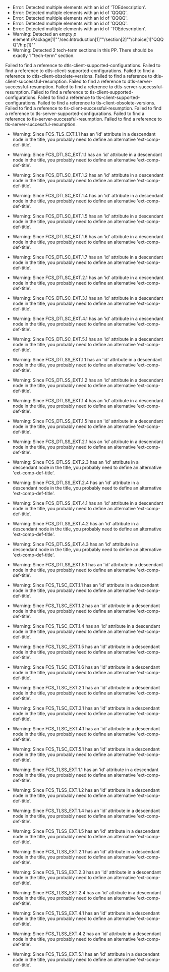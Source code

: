 * Error: Detected multiple elements with an id of 'TOEdescription'.
* Error: Detected multiple elements with an id of 'QQQQ'.
* Error: Detected multiple elements with an id of 'QQQQ'.
* Error: Detected multiple elements with an id of 'QQQQ'.
* Error: Detected multiple elements with an id of 'TOEdescription'.
* Warning: Detected an empty _p_ element./Package[1]""/sec:Introduction[1]""/section[2]""/choice[1]"QQQQ"/h:p[1]""
* Warning: Detected 2 tech-term sections in this PP. There should be exactly 1 "tech-term" section.
      
 Failed to find a reference to dtls-client-supported-configurations.
 Failed to find a reference to dtls-client-supported-configurations.
 Failed to find a reference to dtls-client-obsolete-versions.
 Failed to find a reference to dtls-client-successful-resumption.
 Failed to find a reference to dtls-server-successful-resumption.
 Failed to find a reference to dtls-server-successful-resumption.
 Failed to find a reference to tls-client-supported-configurations.
 Failed to find a reference to tls-client-supported-configurations.
 Failed to find a reference to tls-client-obsolete-versions.
 Failed to find a reference to tls-client-successful-resumption.
 Failed to find a reference to tls-server-supported-configurations.
 Failed to find a reference to tls-server-successful-resumption.
 Failed to find a reference to tls-server-successful-resumption.
* Warning: Since FCS_TLS_EXT.1.1 has an 'id' attribute in a descendant node in the title, you probably need to define an alternative 'ext-comp-def-title'.
                       
* Warning: Since FCS_DTLSC_EXT.1.1 has an 'id' attribute in a descendant node in the title, you probably need to define an alternative 'ext-comp-def-title'.
                       
* Warning: Since FCS_DTLSC_EXT.1.2 has an 'id' attribute in a descendant node in the title, you probably need to define an alternative 'ext-comp-def-title'.
                       
* Warning: Since FCS_DTLSC_EXT.1.4 has an 'id' attribute in a descendant node in the title, you probably need to define an alternative 'ext-comp-def-title'.
                       
* Warning: Since FCS_DTLSC_EXT.1.5 has an 'id' attribute in a descendant node in the title, you probably need to define an alternative 'ext-comp-def-title'.
                       
* Warning: Since FCS_DTLSC_EXT.1.6 has an 'id' attribute in a descendant node in the title, you probably need to define an alternative 'ext-comp-def-title'.
                       
* Warning: Since FCS_DTLSC_EXT.1.7 has an 'id' attribute in a descendant node in the title, you probably need to define an alternative 'ext-comp-def-title'.
                       
* Warning: Since FCS_DTLSC_EXT.2.1 has an 'id' attribute in a descendant node in the title, you probably need to define an alternative 'ext-comp-def-title'.
                       
* Warning: Since FCS_DTLSC_EXT.3.1 has an 'id' attribute in a descendant node in the title, you probably need to define an alternative 'ext-comp-def-title'.
                       
* Warning: Since FCS_DTLSC_EXT.4.1 has an 'id' attribute in a descendant node in the title, you probably need to define an alternative 'ext-comp-def-title'.
                       
* Warning: Since FCS_DTLSC_EXT.5.1 has an 'id' attribute in a descendant node in the title, you probably need to define an alternative 'ext-comp-def-title'.
                       
* Warning: Since FCS_DTLSS_EXT.1.1 has an 'id' attribute in a descendant node in the title, you probably need to define an alternative 'ext-comp-def-title'.
                       
* Warning: Since FCS_DTLSS_EXT.1.2 has an 'id' attribute in a descendant node in the title, you probably need to define an alternative 'ext-comp-def-title'.
                       
* Warning: Since FCS_DTLSS_EXT.1.4 has an 'id' attribute in a descendant node in the title, you probably need to define an alternative 'ext-comp-def-title'.
                       
* Warning: Since FCS_DTLSS_EXT.1.5 has an 'id' attribute in a descendant node in the title, you probably need to define an alternative 'ext-comp-def-title'.
                       
* Warning: Since FCS_DTLSS_EXT.2.1 has an 'id' attribute in a descendant node in the title, you probably need to define an alternative 'ext-comp-def-title'.
                       
* Warning: Since FCS_DTLSS_EXT.2.3 has an 'id' attribute in a descendant node in the title, you probably need to define an alternative 'ext-comp-def-title'.
                       
* Warning: Since FCS_DTLSS_EXT.2.4 has an 'id' attribute in a descendant node in the title, you probably need to define an alternative 'ext-comp-def-title'.
                       
* Warning: Since FCS_DTLSS_EXT.4.1 has an 'id' attribute in a descendant node in the title, you probably need to define an alternative 'ext-comp-def-title'.
                       
* Warning: Since FCS_DTLSS_EXT.4.2 has an 'id' attribute in a descendant node in the title, you probably need to define an alternative 'ext-comp-def-title'.
                       
* Warning: Since FCS_DTLSS_EXT.4.3 has an 'id' attribute in a descendant node in the title, you probably need to define an alternative 'ext-comp-def-title'.
                       
* Warning: Since FCS_DTLSS_EXT.5.1 has an 'id' attribute in a descendant node in the title, you probably need to define an alternative 'ext-comp-def-title'.
                       
* Warning: Since FCS_TLSC_EXT.1.1 has an 'id' attribute in a descendant node in the title, you probably need to define an alternative 'ext-comp-def-title'.
                       
* Warning: Since FCS_TLSC_EXT.1.2 has an 'id' attribute in a descendant node in the title, you probably need to define an alternative 'ext-comp-def-title'.
                       
* Warning: Since FCS_TLSC_EXT.1.4 has an 'id' attribute in a descendant node in the title, you probably need to define an alternative 'ext-comp-def-title'.
                       
* Warning: Since FCS_TLSC_EXT.1.5 has an 'id' attribute in a descendant node in the title, you probably need to define an alternative 'ext-comp-def-title'.
                       
* Warning: Since FCS_TLSC_EXT.1.6 has an 'id' attribute in a descendant node in the title, you probably need to define an alternative 'ext-comp-def-title'.
                       
* Warning: Since FCS_TLSC_EXT.2.1 has an 'id' attribute in a descendant node in the title, you probably need to define an alternative 'ext-comp-def-title'.
                       
* Warning: Since FCS_TLSC_EXT.3.1 has an 'id' attribute in a descendant node in the title, you probably need to define an alternative 'ext-comp-def-title'.
                       
* Warning: Since FCS_TLSC_EXT.4.1 has an 'id' attribute in a descendant node in the title, you probably need to define an alternative 'ext-comp-def-title'.
                       
* Warning: Since FCS_TLSC_EXT.5.1 has an 'id' attribute in a descendant node in the title, you probably need to define an alternative 'ext-comp-def-title'.
                       
* Warning: Since FCS_TLSS_EXT.1.1 has an 'id' attribute in a descendant node in the title, you probably need to define an alternative 'ext-comp-def-title'.
                       
* Warning: Since FCS_TLSS_EXT.1.2 has an 'id' attribute in a descendant node in the title, you probably need to define an alternative 'ext-comp-def-title'.
                       
* Warning: Since FCS_TLSS_EXT.1.4 has an 'id' attribute in a descendant node in the title, you probably need to define an alternative 'ext-comp-def-title'.
                       
* Warning: Since FCS_TLSS_EXT.1.5 has an 'id' attribute in a descendant node in the title, you probably need to define an alternative 'ext-comp-def-title'.
                       
* Warning: Since FCS_TLSS_EXT.2.1 has an 'id' attribute in a descendant node in the title, you probably need to define an alternative 'ext-comp-def-title'.
                       
* Warning: Since FCS_TLSS_EXT.2.3 has an 'id' attribute in a descendant node in the title, you probably need to define an alternative 'ext-comp-def-title'.
                       
* Warning: Since FCS_TLSS_EXT.2.4 has an 'id' attribute in a descendant node in the title, you probably need to define an alternative 'ext-comp-def-title'.
                       
* Warning: Since FCS_TLSS_EXT.4.1 has an 'id' attribute in a descendant node in the title, you probably need to define an alternative 'ext-comp-def-title'.
                       
* Warning: Since FCS_TLSS_EXT.4.2 has an 'id' attribute in a descendant node in the title, you probably need to define an alternative 'ext-comp-def-title'.
                       
* Warning: Since FCS_TLSS_EXT.5.1 has an 'id' attribute in a descendant node in the title, you probably need to define an alternative 'ext-comp-def-title'.
                       

